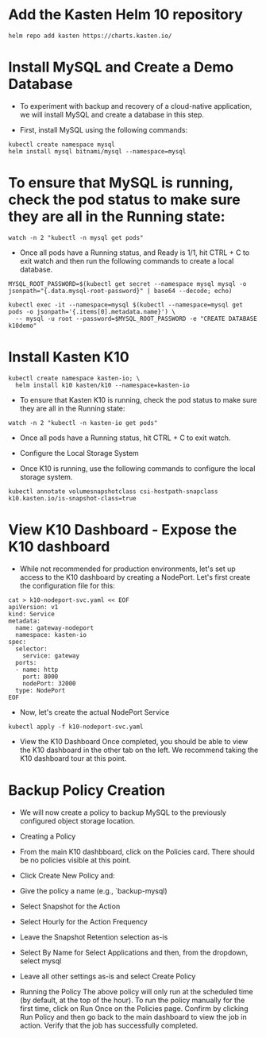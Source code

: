 # Add the Kasten Helm 10 repository
```
helm repo add kasten https://charts.kasten.io/
```
# Install MySQL and Create a Demo Database
- To experiment with backup and recovery of a cloud-native application, we will install MySQL and create a database in this step.

- First, install MySQL using the following commands:
```
kubectl create namespace mysql
helm install mysql bitnami/mysql --namespace=mysql
```
# To ensure that MySQL is running, check the pod status to make sure they are all in the Running state:
```
watch -n 2 "kubectl -n mysql get pods"
```

- Once all pods have a Running status, and Ready is 1/1, hit CTRL + C to exit watch and then run the following commands to create a local database.
```
MYSQL_ROOT_PASSWORD=$(kubectl get secret --namespace mysql mysql -o jsonpath="{.data.mysql-root-password}" | base64 --decode; echo)

kubectl exec -it --namespace=mysql $(kubectl --namespace=mysql get pods -o jsonpath='{.items[0].metadata.name}') \
  -- mysql -u root --password=$MYSQL_ROOT_PASSWORD -e "CREATE DATABASE k10demo"
```

# Install Kasten K10
```
kubectl create namespace kasten-io; \
  helm install k10 kasten/k10 --namespace=kasten-io
```

- To ensure that Kasten K10 is running, check the pod status to make sure they are all in the Running state:
```
watch -n 2 "kubectl -n kasten-io get pods"
```
- Once all pods have a Running status, hit CTRL + C to exit watch.

- Configure the Local Storage System
- Once K10 is running, use the following commands to configure the local storage system.

```
kubectl annotate volumesnapshotclass csi-hostpath-snapclass k10.kasten.io/is-snapshot-class=true
```
# View K10 Dashboard - Expose the K10 dashboard
- While not recommended for production environments, let's set up access to the K10 dashboard by creating a NodePort. Let's first create the configuration file for this:
```
cat > k10-nodeport-svc.yaml << EOF
apiVersion: v1
kind: Service
metadata:
  name: gateway-nodeport
  namespace: kasten-io
spec:
  selector:
    service: gateway
  ports:
  - name: http
    port: 8000
    nodePort: 32000
  type: NodePort
EOF
```
- Now, let's create the actual NodePort Service
```
kubectl apply -f k10-nodeport-svc.yaml
```
- View the K10 Dashboard
Once completed, you should be able to view the K10 dashboard in the other tab on the left. We recommend taking the K10 dashboard tour at this point.

# Backup Policy Creation
- We will now create a policy to backup MySQL to the previously configured object storage location.

- Creating a Policy
- From the main K10 dashbboard, click on the Policies card. There should be no policies visible at this point.
- Click Create New Policy and:

- Give the policy a name (e.g., `backup-mysql)
- Select Snapshot for the Action
- Select Hourly for the Action Frequency
- Leave the Snapshot Retention selection as-is
- Select By Name for Select Applications and then, from the dropdown, select mysql
- Leave all other settings as-is and select Create Policy


- Running the Policy
The above policy will only run at the scheduled time (by default, at the top of the hour). To run the policy manually for the first time, click on Run Once on the Policies page. Confirm by clicking Run Policy and then go back to the main dashboard to view the job in action. Verify that the job has successfully completed.










